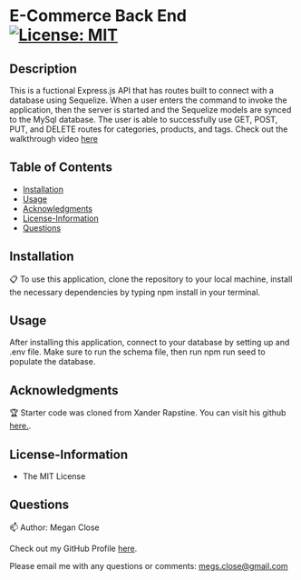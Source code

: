 # E-Commerce Back End [![License: MIT](https://img.shields.io/badge/License-MIT-yellow.svg)](https://opensource.org/licenses/MIT)

## Description
This is a fuctional Express.js API that has routes built to connect with a database using Sequelize. When a user enters the command to invoke the application, then the server is started and the Sequelize models are synced to the MySql database. The user is able to successfully use GET, POST, PUT, and DELETE routes for categories, products, and tags. Check out the walkthrough video [here](https://drive.google.com/file/d/1lb-XYYV7cQUjqzRBJZxFlMrXDCWZmrEH/view?usp=sharing) 

## Table of Contents
* [Installation](#Installation)
* [Usage](#Usage)
* [Acknowledgments](#Acknowledgments)
* [License-Information](#License-Information)
* [Questions](#Questions)

## Installation 
:clipboard:
To use this application, clone the repository to your local machine, install the necessary dependencies by typing npm install in your terminal. 

## Usage
After installing this application, connect to your database by setting up and .env file. Make sure to run the schema file, then run npm run seed to populate the database. 

## Acknowledgments 
:trophy:
Starter code was cloned from Xander Rapstine. You can visit his github [here.](https://github.com/Xandromus). 

## License-Information 
  * The MIT License
  
## Questions 
:mailbox:
Author: Megan Close

Check out my GitHub Profile [here](https://github.com/MeganClo).

Please email me with any questions or comments: <megs.close@gmail.com>
